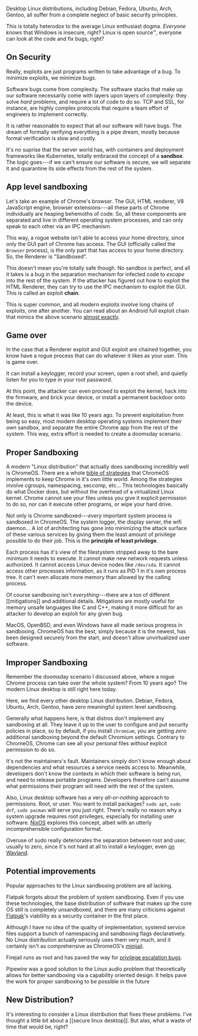 Desktop Linux distributions, including Debian, Fedora,
Ubuntu, Arch, Gentoo, all suffer from a complete neglect
of basic security principles.

This is totally heterodox to the average Linux enthusiast
dogma. *Everyone knows* that Windows is insecure, right?
Linux is open source™, everyone can look at the code and
fix bugs, right?

## On Security

Really, exploits are just programs written to take
advantage of a bug. To minimize exploits, we minimize bugs.

Software bugs come from complexity. The software stacks
that make up our software necessarily come with layers
upon layers of complexity: they solve *hard* problems,
and require a lot of code to do so. TCP and SSL, for
instance, are highly complex protocols that require
a team effort of engineers to implement correctly.

It is rather reasonable to expect that all our software
will have bugs. The dream of formally verifying everything
is a pipe dream, mostly
because formal verification is slow and costly.

It's no suprise that the server world has, with containers
and deployment frameworks like Kubernetes, totally embraced
the concept of a **sandbox**. The logic goes---if we can't
ensure our software is secure, we will separate it and
quarantine its side effects from the rest of the system.

## App level sandboxing

Let's take an example of Chrome's browser. The GUI,
HTML renderer, V8 JavaScript engine, browser extensions---all
these parts of Chrome individually are heaping behemoths
of code. So, all these components are separated and live in
different operating system processes, and can only speak
to each other via an IPC mechanism.

This way, a rogue website isn't able to access your home
directory, since only the GUI part of Chrome has access.
The GUI (officially called the `Browser` process), is the
only part that has access to your home directory. So, the Renderer
is "Sandboxed".

This doesn't mean you're totally safe though. No sandbox is perfect,
and all it takes is a bug in the separation mechanism for infected code to *escape*
into the rest of the system. If the attacker has figured out how
to exploit the HTML Renderer, they can try to use the IPC mechanism
to exploit the GUI. This is called an exploit **chain**.

This is super common, and all modern exploits involve long chains
of exploits, one after another. You can read about an Android full
exploit chain that mimics the above scenario [almost exactly](https://github.blog/2021-03-24-real-world-exploit-chains-explained/).

## Game over

In the case that a Renderer exploit and GUI exploit are chained
together, you know have a rogue process that can do whatever
it likes as your user. This is game over.

It can install a keylogger,
record your screen, open a root shell, and quietly listen for you
to type in your root password.

At this point, the attacker can even proceed to exploit the kernel,
hack into the firmware, and brick your device, or install a permanent
backdoor onto the device.

At least, this is what it was like 10 years ago. To prevent exploitation from being so easy, most modern desktop operating systems
implement their *own* sandbox, and separate the entire Chrome
app from the rest of the system. This way, extra effort is needed to create
a doomsday scenario.

## Proper Sandboxing

A modern "Linux distribution" that actually does sandboxing
incredibly well is ChromeOS. There are a whole [bible of strategies](https://www.chromium.org/chromium-os/chromiumos-design-docs/system-hardening/)
that ChromeOS implements to keep Chrome in it's own little world.
Among the strategies involve cgroups, namespacing, seccomp, etc...
This technologies basically do what Docker does, but without the overhead
of a virtualized Linux kernel. Chrome cannot see your files unless you give
it explicit permission to do so, nor can it execute other programs, or wipe your hard drive.

Not only is Chrome sandboxed---*every* important system process
is sandboxed in ChromeOS. The system logger, the display server, the
wifi daemon... A lot of architecting has gone into minimizing the
attack surface of these various services by giving them the least
amount of privilege possible to do their job. This is the
**principle of least privilege**.

Each process has it's view of the filestystem stripped away to the
bare minimum it needs to execute. It cannot make new network requests
unless authorized. It cannot access Linux device nodes like `/dev/sda`.
It cannot access other processes information, as it runs as PID 1 in
it's own process tree. It can't even allocate more memory than allowed
by the calling process.

Of course sandboxing isn't *everything*---there are a ton of
different [[mitigations]] and additional details. Mitigations
are mostly useful for memory unsafe languages like C and C++,
making it more difficult for an attacker to develop an exploit
for any given bug.

MacOS, OpenBSD, and even Windows have all made serious progress in sandboxing. ChromeOS
has the best, simply because it is the newest, has been designed securely from the start, and doesn't allow unvirtualized user software.

## Improper Sandboxing

Remember the doomsday scenario I discussed above, where a rogue Chrome
process can take over the whole system? From 10 years ago? The modern Linux
desktop is still right here today.

Here, we find every other desktop Linux distribution. Debian, Fedora,
Ubuntu, Arch, Gentoo, have *zero* meaningful system level sandboxing.

Generally what happens here, is that distros don't implement any sandboxing at all.
They leave it up to the user to configure and put security policies in place,
so by default, if you install `chromium`, you are getting *zero* additional
sandboxing beyond the default Chromium settings. Contrary to ChromeOS,
Chrome can see all your personal files *without* explicit permission to do so.

It's not the maintainers's fault. Maintainers simply don't know
enough about dependencies and what resources a service needs access to. Meanwhile, developers
don't know the contexts in which their software is being run, and need to release portable programs.
Developers therefore can't assume what permissions their program will need with the rest of the system.

Also, Linux desktop software has a very *all-or-nothing* approach to permissions.
Root, or user. You want to install packages? `sudo apt`, `sudo dnf`, `sudo pacman` will serve you just right.
There's really no reason why a system upgrade requires root privileges, especially for installing user software.
[NixOS](https://nixos.org) explores this concept, albeit with an utterly incomprehensible configuration format.

Overuse of sudo really deteriorates the separation between root and user,
usually to zero, since it's not hard at all to install a keylogger, even
[on Wayland](https://github.com/Aishou/wayland-keylogger).

## Potential improvements

Popular approaches to the Linux sandboxing problem are all lacking.

Flatpak forgets about the problem of *system* sandboxing.
Even if you use these technologies, the base distribution of software
that makes up the core OS still is completely unsandboxed, and there are
many criticisms against [Flatpak](https://github.com/flatpak/flatpak/issues/4983)'s
viablility as a security container in the first place.

Although I have no idea of the quality of implementation, systemd service
files support a bunch of namespacing and sandboxing flags declaratively.
No Linux distribution actually seriously uses them very much, and it
certainly isn't as comprehensive as ChromeOS's [minijail](https://github.com/google/minijail).

Firejail runs as root and has paved the way for [privilege escalation bugs](https://www.cvedetails.com/cve/CVE-2019-12499/).

Pipewire was a good solution to the Linux audio problem that theoretically
allows for better sandboxing via a capability oriented design. It helps
pave the work for proper sandboxing to be possible in the future

## New Distribution?

It's interesting to consider a Linux distribution that fixes these problems.
I've thought a little bit about a [[secure linux desktop]]. But alas,
what a waste of time that would be, right?
